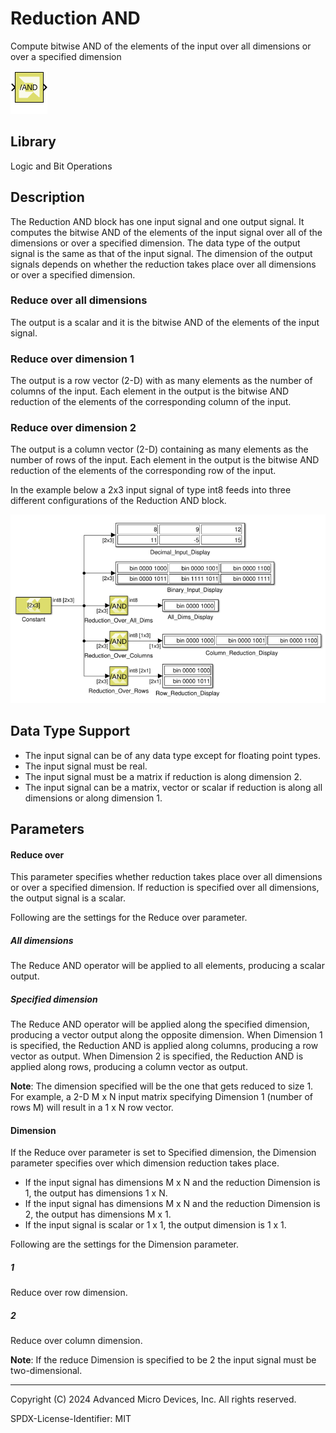 # Reduction AND

Compute bitwise AND of the elements of the input over all dimensions or
over a specified dimension

![](./Images/block.png)

## Library

Logic and Bit Operations

## Description

The Reduction AND block has one input signal and one output signal. It
computes the bitwise AND of the elements of the input signal over all of
the dimensions or over a specified dimension. The data type of the
output signal is the same as that of the input signal. The dimension of
the output signals depends on whether the reduction takes place over all
dimensions or over a specified dimension.

### Reduce over all dimensions  
The output is a scalar and it is the bitwise AND of the elements of the
input signal.

### Reduce over dimension 1  
The output is a row vector (2-D) with as many elements as the number of
columns of the input. Each element in the output is the bitwise AND
reduction of the elements of the corresponding column of the input.

### Reduce over dimension 2  
The output is a column vector (2-D) containing as many elements as the
number of rows of the input. Each element in the output is the bitwise
AND reduction of the elements of the corresponding row of the input.

In the example below a 2x3 input signal of type int8 feeds into three
different configurations of the Reduction AND block.

![](./Images/lju1532104004155.png)

## Data Type Support

- The input signal can be of any data type except for floating point
  types.
- The input signal must be real.
- The input signal must be a matrix if reduction is along dimension 2.
- The input signal can be a matrix, vector or scalar if reduction is
  along all dimensions or along dimension 1.

## Parameters

#### Reduce over

This parameter specifies whether reduction takes place over all
dimensions or over a specified dimension. If reduction is specified over
all dimensions, the output signal is a scalar.

Following are the settings for the Reduce over parameter.

##### All dimensions
The Reduce AND operator will be applied to all elements, producing a scalar output.

##### Specified dimension
The Reduce AND operator will be applied along the specified dimension, producing a vector output along the opposite dimension. When Dimension 1 is specified, the Reduction AND is applied along columns, producing a row vector as output. When Dimension 2 is specified, the Reduction AND is applied along rows, producing a column vector as output.

**Note**: The dimension specified will be the one that gets reduced to
size 1. For example, a 2-D M x N input matrix specifying Dimension 1
(number of rows M) will result in a 1 x N row vector.

#### Dimension

If the Reduce over parameter is set to Specified dimension, the
Dimension parameter specifies over which dimension reduction takes
place.

- If the input signal has dimensions M x N and the reduction Dimension
  is 1, the output has dimensions 1 x N.
- If the input signal has dimensions M x N and the reduction Dimension
  is 2, the output has dimensions M x 1.
- If the input signal is scalar or 1 x 1, the output dimension is 1 x 1.

Following are the settings for the Dimension parameter.

##### 1
Reduce over row dimension.

##### 2
Reduce over column dimension.


**Note**: If the reduce Dimension is specified to be 2 the input signal must
be two-dimensional.

--------------
Copyright (C) 2024 Advanced Micro Devices, Inc.
All rights reserved.

SPDX-License-Identifier: MIT
